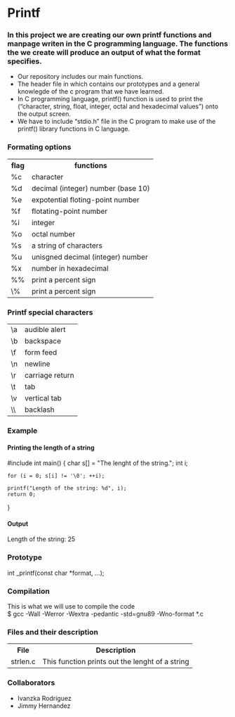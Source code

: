 <head>
<h1>Printf</h1>
</head>
<body>
<h3>In this project we are creating our own printf functions and manpage writen in the C programming language. The functions the we create will produce an output of what the format specifies.</h3>
<ul>
<li>Our repository includes our main functions.</li>
<li>The header file in which contains our prototypes and a general knowlegde of the c program that we have learned.</li>
<li>In C programming language, printf() function is used to print the (“character, string, float, integer, octal and hexadecimal values”) onto the output screen.</li>
<li>We have to include “stdio.h” file in the C program to make use of the printf() library functions in C language.</li>
</ul>
<h3>Formating options</h3>
<table>
<tr>
<th>flag</th>
<th>functions</th>
</tr>
<tr>
<td>%c</td>
<td>character</td>
</tr
<tr>
<td>%d</td>
<td>decimal (integer) number (base 10)</td>
</tr>
<td>%e</td>
<td>expotential floting-point number</td>
<tr>
<td>%f</td>
<td>flotating-point number</td>
</tr>
<tr>
<td>%i</td>
<td>integer</td>
</tr>
<tr>
<td>%o</td>
<td>octal number</td>
</tr>
<tr>
<td>%s</td>
<td>a string of characters</td>
</tr>
<tr>
<td>%u</td>
<td>unisgned decimal (integer) number</td>
</tr>
<tr>
<td>%x</td>
<td>number in hexadecimal</td>
</tr>
<tr>
<td>%%</td>
<td>print a percent sign</td>
</tr>
<tr>
<td>\%</td>
<td>print a percent sign</td>
</tr>
</table>
<h3>Printf special characters</h3>
<table>
<tr>
<td>\a</td>
<td>audible alert</td>
</tr>
<tr>
<td>\b</td>
<td>backspace</td>
</tr>
<tr>
<td>\f</td>
<td>form feed</td>
</tr>
<tr>
<td>\n</td>
<td>newline</td>
</tr>
<tr>
<td>\r</td>
<td>carriage return</td>
</tr>
<tr>
<td>\t</td>
<td>tab</td>
</tr>
<tr>
<td>\v</td>
<td>vertical tab</td>
</tr>
<tr>
<td>\\</td>
<td>backlash</td>
</tr>
</table>
<h3>Example</h3>
<h4>Printing the length of a string</h4>
#include <stdio.h>
int main()
{
    char s[] = "The lenght of the string.";
    int i;

    for (i = 0; s[i] != '\0'; ++i);
    
    printf("Length of the string: %d", i);
    return 0;
}
<h4>Output</h4>
Length of the string: 25
<h3>Prototype</h3>
int _printf(const char *format, ...);
<h3>Compilation</h3>
This is what we will use to compile the code
<br>
$ gcc -Wall -Werror -Wextra -pedantic -std=gnu89 -Wno-format *.c
<h3>Files and their description</h3>
<table>
<tr>
<th>File</th>
<th>Description</th>
</tr>
<tr>
<td>strlen.c</td>
<td>This function prints out the lenght of a string</td>
</tr>
</table>
<h3>Collaborators</h3>
<ul>
<li>Ivanzka Rodriguez</li>
<li>Jimmy Hernandez</li>
</ul>
</body>
